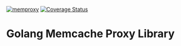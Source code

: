 [![memproxy](https://github.com/QuangTung97/memproxy/actions/workflows/go.yml/badge.svg)](https://github.com/QuangTung97/memproxy/actions/workflows/go.yml)
[![Coverage Status](https://coveralls.io/repos/github/QuangTung97/memproxy/badge.svg?branch=master)](https://coveralls.io/github/QuangTung97/memproxy?branch=master)

# Golang Memcache Proxy Library
